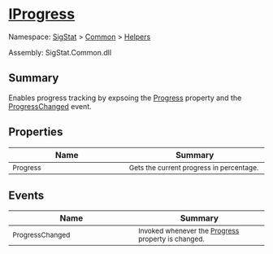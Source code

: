 # [IProgress](./IProgress.md)

Namespace: [SigStat]() > [Common](./../README.md) > [Helpers](./README.md)

Assembly: SigStat.Common.dll

## Summary
Enables progress tracking by expsoing the [Progress](../../docs/mdSigStat/Common/Helpers/IProgress.md) property and the [ProgressChanged](../../docs/mdSigStat/Common/Helpers/IProgress.md) event.

## Properties

| Name<div><a href="#"><img width=400></a></div> | Summary<div><a href="#"><img width=475></a></div> | 
| --- | --- | 
| <sub>Progress</sub> | <sub>Gets the current progress in percentage.</sub> | 


## Events

| Name<div><a href="#"><img width=400></a></div> | Summary<div><a href="#"><img width=475></a></div> | 
| --- | --- | 
| <sub>ProgressChanged</sub> | <sub>Invoked whenever the [Progress](../../docs/mdSigStat/Common/Helpers/IProgress.md) property is changed.</sub> | 


